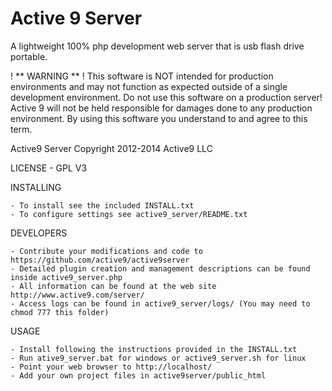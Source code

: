Active 9 Server
=============

A lightweight 100% php development web server that is usb flash drive portable.

! ** WARNING ** !
This software is NOT intended for production environments and may not function as expected outside of a single development environment. Do not use this software on a production server! Active 9 will not be held responsible for damages done to any production environment. By using this software you understand to and agree to this term.

Active9 Server Copyright 2012-2014 Active9 LLC

LICENSE
	- GPL V3

INSTALLING

	- To install see the included INSTALL.txt
	- To configure settings see active9_server/README.txt

DEVELOPERS

	- Contribute your modifications and code to https://github.com/active9/active9server
	- Detailed plugin creation and management descriptions can be found inside active9_server.php
	- All information can be found at the web site http://www.active9.com/server/
	- Access logs can be found in active9_server/logs/ (You may need to chmod 777 this folder)

USAGE

	- Install following the instructions provided in the INSTALL.txt
	- Run ative9_server.bat for windows or active9_server.sh for linux
	- Point your web browser to http://localhost/
	- Add your own project files in active9server/public_html
